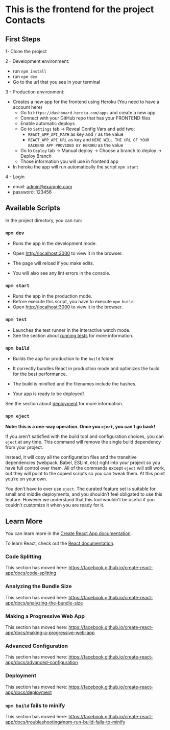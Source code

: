 # This is the frontend for the project Contacts

## First Steps

1- Clone the project

2 - Development environment:

- run `npm install`
- run `npm dev`
- Go to the url that you see in your terminal

3 - Production environment:

- Creates a new app for the frontend using Heroku (You need to have a account here)
  - Go to `https://dashboard.heroku.com/apps` and create a new app
  - Connect with your GitHub repo that has your FRONTEND files
  - Enable automatic deploys
  - Go to `Settings` tab -> Reveal Config Vars and add two:
    - `REACT_APP_API_PATH` as key and `/` as the value
    - `REACT_APP_API_URL` as key and `HERE WILL THE URL OF YOUR BACKEND APP PROVIDED BY HEROKU` as the value
  - Go to `Deploy` tab -> Manual deploy -> Choose a branch to deploy -> Deploy Branch
  - Those information you will use in frontend app
- In heroku the app will run automatically the script `npm start`

4 - Login

- email: admin@example.com
- password: 123456

## Available Scripts

In the project directory, you can run:

### `npm dev`

- Runs the app in the development mode.
- Open [http://localhost:3000](http://localhost:3000) to view it in the browser.

- The page will reload if you make edits.
- You will also see any lint errors in the console.

### `npm start`

- Runs the app in the production mode.
- Before execute this script, you have to execute `npm build`.
- Open [http://localhost:3000](http://localhost:3000) to view it in the browser.

### `npm test`

- Launches the test runner in the interactive watch mode.
- See the section about [running tests](https://facebook.github.io/create-react-app/docs/running-tests) for more information.

### `npm build`

- Builds the app for production to the `build` folder.
- It correctly bundles React in production mode and optimizes the build for the best performance.

- The build is minified and the filenames include the hashes.
- Your app is ready to be deployed!

See the section about [deployment](https://facebook.github.io/create-react-app/docs/deployment) for more information.

### `npm eject`

**Note: this is a one-way operation. Once you `eject`, you can’t go back!**

If you aren’t satisfied with the build tool and configuration choices, you can `eject` at any time. This command will remove the single build dependency from your project.

Instead, it will copy all the configuration files and the transitive dependencies (webpack, Babel, ESLint, etc) right into your project so you have full control over them. All of the commands except `eject` will still work, but they will point to the copied scripts so you can tweak them. At this point you’re on your own.

You don’t have to ever use `eject`. The curated feature set is suitable for small and middle deployments, and you shouldn’t feel obligated to use this feature. However we understand that this tool wouldn’t be useful if you couldn’t customize it when you are ready for it.

## Learn More

You can learn more in the [Create React App documentation](https://facebook.github.io/create-react-app/docs/getting-started).

To learn React, check out the [React documentation](https://reactjs.org/).

### Code Splitting

This section has moved here: <https://facebook.github.io/create-react-app/docs/code-splitting>

### Analyzing the Bundle Size

This section has moved here: <https://facebook.github.io/create-react-app/docs/analyzing-the-bundle-size>

### Making a Progressive Web App

This section has moved here: <https://facebook.github.io/create-react-app/docs/making-a-progressive-web-app>

### Advanced Configuration

This section has moved here: <https://facebook.github.io/create-react-app/docs/advanced-configuration>

### Deployment

This section has moved here: <https://facebook.github.io/create-react-app/docs/deployment>

### `npm build` fails to minify

This section has moved here: <https://facebook.github.io/create-react-app/docs/troubleshooting#npm-run-build-fails-to-minify>
